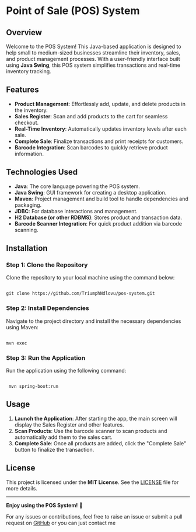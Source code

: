 # Point of Sale (POS) System

## Overview
Welcome to the POS System! This Java-based application is designed to help small to medium-sized businesses streamline their inventory, sales, and product management processes. With a user-friendly interface built using **Java Swing**, this POS system simplifies transactions and real-time inventory tracking.

## Features
- **Product Management**: Effortlessly add, update, and delete products in the inventory.
- **Sales Register**: Scan and add products to the cart for seamless checkout.
- **Real-Time Inventory**: Automatically updates inventory levels after each sale.
- **Complete Sale**: Finalize transactions and print receipts for customers.
- **Barcode Integration**: Scan barcodes to quickly retrieve product information.

## Technologies Used
- **Java**: The core language powering the POS system.
- **Java Swing**: GUI framework for creating a desktop application.
- **Maven**: Project management and build tool to handle dependencies and packaging.
- **JDBC**: For database interactions and management.
- **H2 Database (or other RDBMS)**: Stores product and transaction data.
- **Barcode Scanner Integration**: For quick product addition via barcode scanning.

## Installation

### Step 1: Clone the Repository
Clone the repository to your local machine using the command below:

```

git clone https://github.com/TriumphNdlovu/pos-system.git

```

### Step 2: Install Dependencies
Navigate to the project directory and install the necessary dependencies using Maven:
```

mvn exec

```


### Step 3: Run the Application
Run the application using the following command:

```

 mvn spring-boot:run

```

## Usage
1. **Launch the Application**: After starting the app, the main screen will display the Sales Register and other features.
2. **Scan Products**: Use the barcode scanner to scan products and automatically add them to the sales cart.
3. **Complete Sale**: Once all products are added, click the "Complete Sale" button to finalize the transaction.

## License
This project is licensed under the **MIT License**. See the [LICENSE](LICENSE) file for more details.

---

**Enjoy using the POS System!** 🚀

For any issues or contributions, feel free to raise an issue or submit a pull request on [GitHub](https://github.com/TriumphNdlovu/pos-system) or you can just contact me

